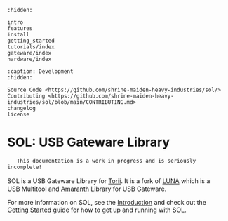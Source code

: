 ```{toctree}
:hidden:

intro
features
install
getting_started
tutorials/index
gateware/index
hardware/index
```

```{toctree}
:caption: Development
:hidden:

Source Code <https://github.com/shrine-maiden-heavy-industries/sol/>
Contributing <https://github.com/shrine-maiden-heavy-industries/sol/blob/main/CONTRIBUTING.md>
changelog
license
```

# SOL: USB Gateware Library

```{warning}
   This documentation is a work in progress and is seriously incomplete!
```

SOL is a USB Gateware Library for [Torii]. It is a fork of [LUNA] which is a　USB Multitool and [Amaranth] Library for USB Gateware.


For more information on SOL, see the [Introduction](./intro.md) and check out the [Getting Started](./getting_started.md) guide for how to get up and running with SOL.



[Torii]: https://github.com/shrine-maiden-heavy-industries/torii-hdl
[LUNA]: https://github.com/greatscottgadgets/luna
[Amaranth]: https://github.com/amaranth-lang/amaranth
